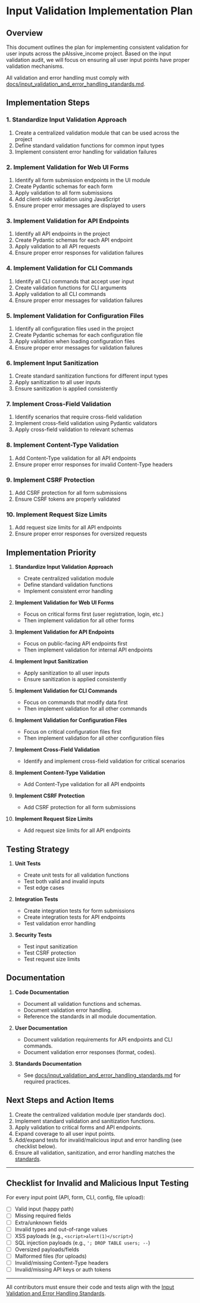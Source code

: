 # Input Validation Implementation Plan

## Overview

This document outlines the plan for implementing consistent validation for user inputs across the pAIssive_income project. Based on the input validation audit,
we will focus on ensuring all user input points have proper validation mechanisms.

All validation and error handling must comply with [docs/input_validation_and_error_handling_standards.md](docs/input_validation_and_error_handling_standards.md).

## Implementation Steps

### 1. Standardize Input Validation Approach

1. Create a centralized validation module that can be used across the project
2. Define standard validation functions for common input types
3. Implement consistent error handling for validation failures

### 2. Implement Validation for Web UI Forms

1. Identify all form submission endpoints in the UI module
2. Create Pydantic schemas for each form
3. Apply validation to all form submissions
4. Add client-side validation using JavaScript
5. Ensure proper error messages are displayed to users

### 3. Implement Validation for API Endpoints

1. Identify all API endpoints in the project
2. Create Pydantic schemas for each API endpoint
3. Apply validation to all API requests
4. Ensure proper error responses for validation failures

### 4. Implement Validation for CLI Commands

1. Identify all CLI commands that accept user input
2. Create validation functions for CLI arguments
3. Apply validation to all CLI commands
4. Ensure proper error messages for validation failures

### 5. Implement Validation for Configuration Files

1. Identify all configuration files used in the project
2. Create Pydantic schemas for each configuration file
3. Apply validation when loading configuration files
4. Ensure proper error messages for validation failures

### 6. Implement Input Sanitization

1. Create standard sanitization functions for different input types
2. Apply sanitization to all user inputs
3. Ensure sanitization is applied consistently

### 7. Implement Cross-Field Validation

1. Identify scenarios that require cross-field validation
2. Implement cross-field validation using Pydantic validators
3. Apply cross-field validation to relevant schemas

### 8. Implement Content-Type Validation

1. Add Content-Type validation for all API endpoints
2. Ensure proper error responses for invalid Content-Type headers

### 9. Implement CSRF Protection

1. Add CSRF protection for all form submissions
2. Ensure CSRF tokens are properly validated

### 10. Implement Request Size Limits

1. Add request size limits for all API endpoints
2. Ensure proper error responses for oversized requests

## Implementation Priority

1. **Standardize Input Validation Approach**
   - Create centralized validation module
   - Define standard validation functions
   - Implement consistent error handling

2. **Implement Validation for Web UI Forms**
   - Focus on critical forms first (user registration, login, etc.)
   - Then implement validation for all other forms

3. **Implement Validation for API Endpoints**
   - Focus on public-facing API endpoints first
   - Then implement validation for internal API endpoints

4. **Implement Input Sanitization**
   - Apply sanitization to all user inputs
   - Ensure sanitization is applied consistently

5. **Implement Validation for CLI Commands**
   - Focus on commands that modify data first
   - Then implement validation for all other commands

6. **Implement Validation for Configuration Files**
   - Focus on critical configuration files first
   - Then implement validation for all other configuration files

7. **Implement Cross-Field Validation**
   - Identify and implement cross-field validation for critical scenarios

8. **Implement Content-Type Validation**
   - Add Content-Type validation for all API endpoints

9. **Implement CSRF Protection**
   - Add CSRF protection for all form submissions

10. **Implement Request Size Limits**
    - Add request size limits for all API endpoints

## Testing Strategy

1. **Unit Tests**
   - Create unit tests for all validation functions
   - Test both valid and invalid inputs
   - Test edge cases

2. **Integration Tests**
   - Create integration tests for form submissions
   - Create integration tests for API endpoints
   - Test validation error handling

3. **Security Tests**
   - Test input sanitization
   - Test CSRF protection
   - Test request size limits

## Documentation

1. **Code Documentation**
   - Document all validation functions and schemas.
   - Document validation error handling.
   - Reference the standards in all module documentation.

2. **User Documentation**
   - Document validation requirements for API endpoints and CLI commands.
   - Document validation error responses (format, codes).

3. **Standards Documentation**
   - See [docs/input_validation_and_error_handling_standards.md](docs/input_validation_and_error_handling_standards.md) for required practices.

## Next Steps and Action Items

1. Create the centralized validation module (per standards doc).
2. Implement standard validation and sanitization functions.
3. Apply validation to critical forms and API endpoints.
4. Expand coverage to all user input points.
5. Add/expand tests for invalid/malicious input and error handling (see checklist below).
6. Ensure all validation,
sanitization,
and error handling matches the [standards](docs/input_validation_and_error_handling_standards.md).

---

## Checklist for Invalid and Malicious Input Testing

For every input point (API, form, CLI, config, file upload):

- [ ] Valid input (happy path)
- [ ] Missing required fields
- [ ] Extra/unknown fields
- [ ] Invalid types and out-of-range values
- [ ] XSS payloads (e.g., `<script>alert(1)</script>`)
- [ ] SQL injection payloads (e.g., `'; DROP TABLE users; --`)
- [ ] Oversized payloads/fields
- [ ] Malformed files (for uploads)
- [ ] Invalid/missing Content-Type headers
- [ ] Invalid/missing API keys or auth tokens

---

All contributors must ensure their code and tests align with the [Input Validation and Error Handling Standards](docs/input_validation_and_error_handling_standards.md).
